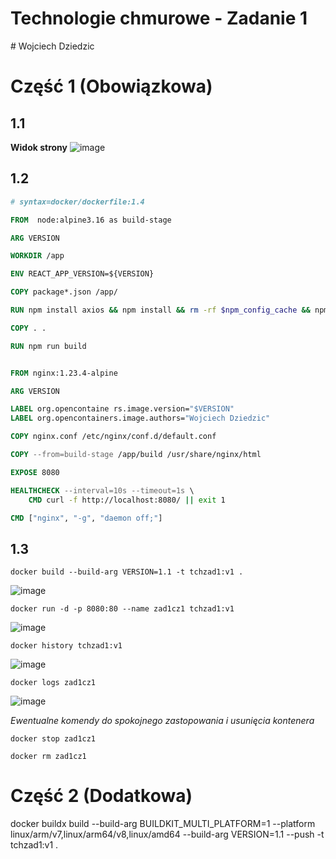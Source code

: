 <h1>Technologie chmurowe - Zadanie 1</h1>
# Wojciech Dziedzic

# Część 1 (Obowiązkowa)
## 1.1
<b>Widok strony</b>
![image](https://github.com/VoiteckHeira/nginx-test-app/assets/91530837/e7aa46af-c865-4613-9683-e72f82de42d8)



## 1.2

``` Dockerfile
# syntax=docker/dockerfile:1.4

FROM  node:alpine3.16 as build-stage 

ARG VERSION

WORKDIR /app 

ENV REACT_APP_VERSION=${VERSION}

COPY package*.json /app/ 

RUN npm install axios && npm install && rm -rf $npm_config_cache && npm cache clean --force

COPY . . 

RUN npm run build


FROM nginx:1.23.4-alpine

ARG VERSION

LABEL org.opencontaine rs.image.version="$VERSION"
LABEL org.opencontainers.image.authors="Wojciech Dziedzic"

COPY nginx.conf /etc/nginx/conf.d/default.conf 

COPY --from=build-stage /app/build /usr/share/nginx/html 

EXPOSE 8080

HEALTHCHECK --interval=10s --timeout=1s \
    CMD curl -f http://localhost:8080/ || exit 1

CMD ["nginx", "-g", "daemon off;"]

```

## 1.3

```shell
docker build --build-arg VERSION=1.1 -t tchzad1:v1 .
```
![image](https://github.com/VoiteckHeira/nginx-test-app/assets/91530837/e191f375-1057-41c6-91e2-5bac96c1b38b)

```shell
docker run -d -p 8080:80 --name zad1cz1 tchzad1:v1
```
![image](https://github.com/VoiteckHeira/nginx-test-app/assets/91530837/a99a81bb-dc87-48fe-a8ce-cdad64dff36c)

```shell
docker history tchzad1:v1
```
![image](https://github.com/VoiteckHeira/nginx-test-app/assets/91530837/784808cd-6a4b-4be2-8bac-370269547833)

```shell
docker logs zad1cz1
```
![image](https://github.com/VoiteckHeira/nginx-test-app/assets/91530837/b8005570-61fb-438f-93a2-25fc2de3bef2)


<i>Ewentualne komendy do spokojnego zastopowania i usunięcia kontenera</i>
```shell
docker stop zad1cz1
```
```shell
docker rm zad1cz1
```
 # Część 2 (Dodatkowa)
 
 docker buildx build --build-arg BUILDKIT_MULTI_PLATFORM=1 --platform linux/arm/v7,linux/arm64/v8,linux/amd64 --build-arg VERSION=1.1 --push -t tchzad1:v1 .
